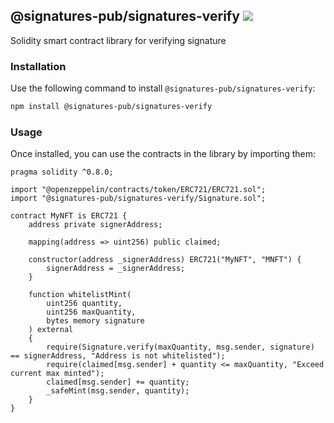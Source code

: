 <h2>
    <span>@signatures-pub/signatures-verify</span>
    <span><a href="https://www.npmjs.com/package/@signatures-pub/signatures-verify"><img src="https://badgen.net/npm/v/@signatures-pub/signatures-verify?color=black&labelColor=black"></a></span>
</h2>
Solidity smart contract library for verifying signature

### Installation
Use the following command to install `@signatures-pub/signatures-verify`:
```sh
npm install @signatures-pub/signatures-verify
```

### Usage
Once installed, you can use the contracts in the library by importing them:
```solidity
pragma solidity ^0.8.0;

import "@openzeppelin/contracts/token/ERC721/ERC721.sol";
import "@signatures-pub/signatures-verify/Signature.sol";

contract MyNFT is ERC721 {
    address private signerAddress;

    mapping(address => uint256) public claimed;

    constructor(address _signerAddress) ERC721("MyNFT", "MNFT") {
        signerAddress = _signerAddress;
    }

    function whitelistMint(
        uint256 quantity, 
        uint256 maxQuantity,
        bytes memory signature
    ) external 
    {
        require(Signature.verify(maxQuantity, msg.sender, signature) == signerAddress, "Address is not whitelisted");
        require(claimed[msg.sender] + quantity <= maxQuantity, "Exceed current max minted");
        claimed[msg.sender] += quantity; 
        _safeMint(msg.sender, quantity);
    }
}
```
